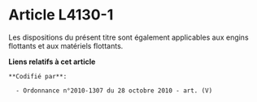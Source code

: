 # Article L4130-1

Les dispositions du présent titre sont également applicables aux engins flottants et aux matériels flottants.

**Liens relatifs à cet article**

	**Codifié par**:

	  - Ordonnance n°2010-1307 du 28 octobre 2010 - art. (V)
